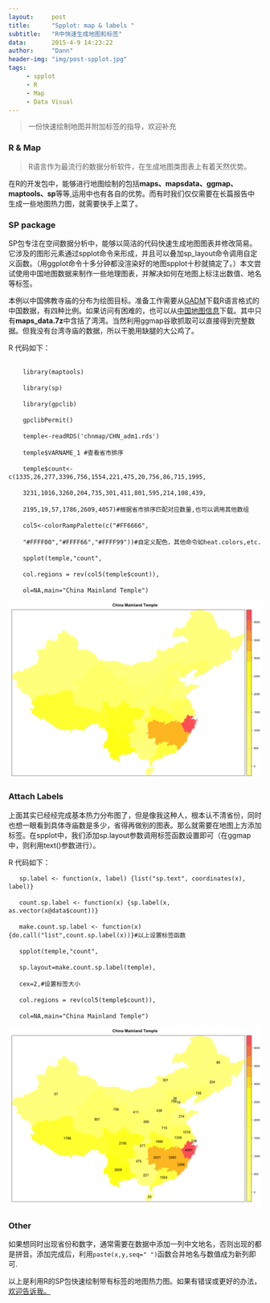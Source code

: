 ```yaml
---
layout:     post
title:      "Spplot: map & labels "
subtitle:   "R中快速生成地图和标签"
data:       2015-4-9 14:23:22
author:     "Dann"
header-img: "img/post-spplot.jpg"
tags:
     - spplot
     - R
     - Map
     - Data Visual
---
```


> 一份快速绘制地图并附加标签的指导，欢迎补充

###  R & Map   

>R语言作为最流行的数据分析软件，在生成地图类图表上有着天然优势。

在R的开发包中，能够进行地图绘制的包括**maps、mapsdata、ggmap、maptools、sp**等等,运用中也有各自的优势。而有时我们仅仅需要在长篇报告中生成一些地图热力图，就需要快手上菜了。

###  SP package
SP包专注在空间数据分析中，能够以简洁的代码快速生成地图图表并修改简易。它涉及的图形元素通过spplot命令来形成，并且可以叠加sp_layout命令调用自定义函数。（用ggplot命令十多分钟都没渲染好的地图spplot十秒就搞定了。）本文尝试使用中国地图数据来制作一些地理图表，并解决如何在地图上标注出数值、地名等标签。

本例以中国佛教寺庙的分布为绘图目标。准备工作需要从<a href="http://gadm.org/">GADM</a>下载R语言格式的中国数据，有四种比例。如果访问有困难的，也可以从<a href="http://pan.baidu.com/s/1eROX0zS">中国地图信息</a>下载。其中只有**maps_data.7z**中含括了湾湾。当然利用ggmap谷歌抓取可以直接得到完整数据。但我没有台湾寺庙的数据，所以干脆用缺腿的大公鸡了。

R 代码如下：
```

    library(maptools)

    library(sp)
    
    library(gpclib) 
    
    gpclibPermit() 
    
    temple<-readRDS('chnmap/CHN_adm1.rds')
    
    temple$VARNAME_1 #查看省市排序
    
    temple$count<-c(1335,26,277,3396,756,1554,221,475,20,756,86,715,1995,

    3231,1016,3260,204,735,301,411,801,595,214,108,439,

    2195,19,57,1786,2609,4057)#根据省市排序匹配对应数量,也可以调用其他数组
    
    col5<-colorRampPalette(c("#FF6666",

    "#FFFF00","#FFFF66","#FFFF99"))#自定义配色，其他命令如heat.colors,etc.

    spplot(temple,"count",

    col.regions = rev(col5(temple$count)),

    ol=NA,main="China Mainland Temple")

```
![China Mainland Temple](/img/Rplot39.png)

###  Attach Labels
上面其实已经经完成基本热力分布图了，但是像我这种人，根本认不清省份，同时也想一眼看到具体寺庙数是多少，省得再做别的图表。那么就需要在地图上方添加标签。在spplot中，我们添加sp.layout参数调用标签函数设置即可（在ggmap中，则利用text()参数进行）。

R 代码如下：
```
   sp.label <- function(x, label) {list("sp.text", coordinates(x), label)}

   count.sp.label <- function(x) {sp.label(x, as.vector(x@data$count))}

   make.count.sp.label <- function(x) {do.call("list",count.sp.label(x))}#以上设置标签函数

   spplot(temple,"count",

   sp.layout=make.count.sp.label(temple),

   cex=2,#设置标签大小

   col.regions = rev(col5(temple$count)),

   col=NA,main="China Mainland Temple")
```
![China Mainland Temple](/img/Rplot38.png)

###  Other
如果想同时出现省份和数字，通常需要在数据中添加一列中文地名，否则出现的都是拼音。添加完成后，利用`paste(x,y,seq=" ")`函数合并地名与数值成为新列即可.

以上是利用R的SP包快速绘制带有标签的地图热力图。如果有错误或更好的办法，<a href="mailto:dannsaoyou@gmail.com">欢迎告诉我。</a>